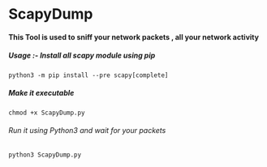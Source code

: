 # ScapyDump

#### This Tool is used to sniff your network packets , all your network activity 

##### Usage :- Install all scapy module using pip 

`python3 -m pip install --pre scapy[complete]`

##### Make it executable 

`chmod +x ScapyDump.py`

###### Run it using Python3 and wait for your packets

`python3 ScapyDump.py`
